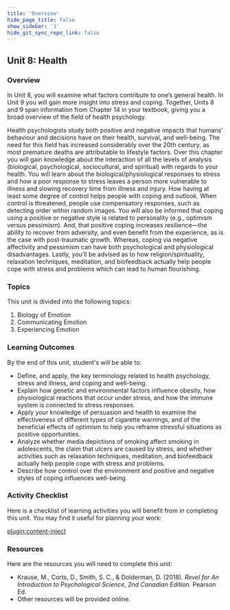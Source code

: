 ```yaml
---
title: 'Overview'
hide_page_title: false
show_sidebar: '1'
hide_git_sync_repo_link: false
---
```


## **Unit 8: Health**

### Overview

In Unit 8, you will examine what factors contribute to one’s general health. In Unit 9 you will gain more insight into stress and coping. Together, Units 8 and 9 span information from Chapter 14 in your textbook, giving you a broad overview of the field of health psychology.

Health psychologists study both positive and negative impacts that humans’ behaviour and decisions have on their health, survival, and well-being. The need for this field has increased considerably over the 20th century, as most premature deaths are attributable to lifestyle factors. Over this chapter you will gain knowledge about the interaction of all the levels of analysis (biological, psychological, sociocultural, and spiritual) with regards to your health. You will learn about the biological/physiological responses to stress and how a poor response to stress leaves a person more vulnerable to illness and slowing recovery time from illness and injury. How having at least some degree of control helps people with coping and outlook. When control is threatened, people use compensatory responses, such as detecting order within random images. You will also be informed that coping using a positive or negative style is related to personality (e.g., optimism versus pessimism). And, that positive coping increases resilience—the ability to recover from adversity, and even benefit from the experience, as is the case with post-traumatic growth. Whereas, coping via negative affectivity and pessimism can have both psychological and physiological disadvantages. Lastly, you’ll be advised as to how religion/spirituality, relaxation techniques, meditation, and biofeedback actually help people cope with stress and problems which can lead to human flourishing.

### Topics

This unit is divided into the following topics:

 1. Biology of Emotion
 2. Communicating Emotion
 3. Experiencing Emotion

### Learning Outcomes

By the end of this unit, student's will be able to:

 - Define, and apply, the key terminology related to health psychology, stress and illness, and coping and well-being.
 - Explain how genetic and environmental factors influence obesity, how physiological reactions that occur under stress, and how the immune system is connected to stress responses.
 - Apply your knowledge of persuasion and health to examine the effectiveness of different types of cigarette warnings, and of the beneficial effects of optimism to help you reframe stressful situations as positive opportunities.
 - Analyze whether media depictions of smoking affect smoking in adolescents, the claim that ulcers are caused by stress, and whether activities such as relaxation techniques, meditation, and biofeedback actually help people cope with stress and problems.
 - Describe how control over the environment and positive and negative styles of coping influences well-being.

### Activity Checklist

Here is a checklist of learning activities you will benefit from in completing this unit. You may find it useful for planning your work:

[plugin:content-inject](_schedule)


### Resources

Here are the resources you will need to complete this unit:

- Krause, M., Corts, D., Smith, S. C., & Dolderman, D. (2018). *Revel for An Introduction to Psychological Science, 2nd Canadian Edition.* Pearson Ed.
- Other resources will be provided online.
